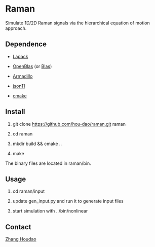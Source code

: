 # Raman

Simulate 1D/2D Raman signals via the hierarchical equation of motion approach.

## Dependence

* [Lapack](http://www.netlib.org/lapack/)

* [OpenBlas](http://www.openblas.net/) (or [Blas](http://www.netlib.org/blas/))

* [Armadillo](http://arma.sourceforge.net/)

* [json11](https://github.com/dropbox/json11)

* [cmake](https://cmake.org/)

## Install

1. git clone https://github.com/hou-dao/raman.git raman

2. cd raman

3. mkdir build && cmake ..

4. make

The binary files are located in raman/bin.

## Usage

1. cd raman/input

2. update gen_input.py and run it to generate input files

3. start simulation with ../bin/nonlinear

## Contact

[Zhang Houdao](mailto:houdao@connect.ust.hk)
